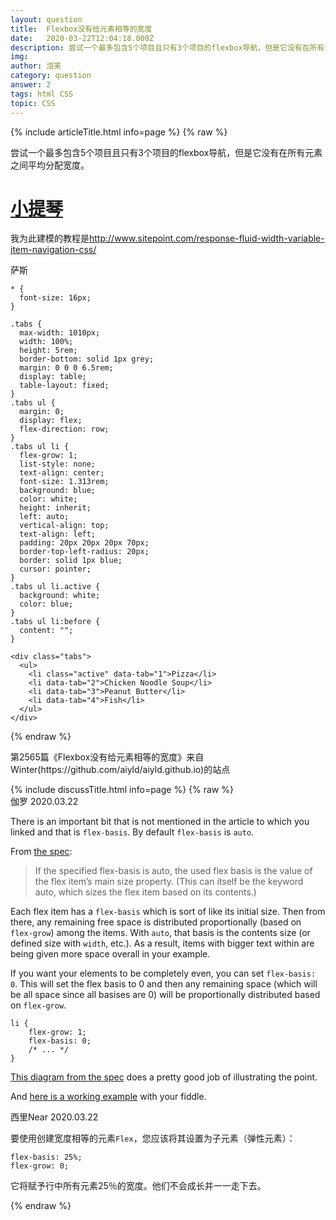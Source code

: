```yaml
---
layout: question
title:  Flexbox没有给元素相等的宽度
date:   2020-03-22T12:04:18.000Z
description: 尝试一个最多包含5个项目且只有3个项目的flexbox导航，但是它没有在所有元素之间平均分配宽度。小提琴我为此建模的教程是http //www.s...
img: 
author: 泡芙
category: question
answer: 2
tags: html CSS
topic: CSS
---
```

<div class="article-root">
  <div class="article">
    {% include articleTitle.html info=page %}
    {% raw %}
    <div class="article-content"><p><font style="vertical-align: inherit;"><font style="vertical-align: inherit;">尝试一个最多包含5个项目且只有3个项目的flexbox导航，但是它没有在所有元素之间平均分配宽度。</font></font></p>

<h1><a href="http://jsfiddle.net/2nY9N/1/" rel="noreferrer"><font style="vertical-align: inherit;"><font style="vertical-align: inherit;">小提琴</font></font></a></h1>

<p><font style="vertical-align: inherit;"><font style="vertical-align: inherit;">我为此建模的教程是</font></font><a href="http://www.sitepoint.com/responsive-fluid-width-variable-item-navigation-css/" rel="noreferrer"><font style="vertical-align: inherit;"><font style="vertical-align: inherit;">http://www.sitepoint.com/response-fluid-width-variable-item-navigation-css/</font></font></a></p>

<p><font style="vertical-align: inherit;"><font style="vertical-align: inherit;">萨斯</font></font></p>

<p></p><div class="snippet" data-lang="js" data-hide="false" data-console="true" data-babel="false">
<div class="snippet-code">
<pre class="snippet-code-css lang-css prettyprint-override"><code>* {<font></font>
  font-size: 16px;<font></font>
}<font></font>
<font></font>
.tabs {<font></font>
  max-width: 1010px;<font></font>
  width: 100%;<font></font>
  height: 5rem;<font></font>
  border-bottom: solid 1px grey;<font></font>
  margin: 0 0 0 6.5rem;<font></font>
  display: table;<font></font>
  table-layout: fixed;<font></font>
}<font></font>
.tabs ul {<font></font>
  margin: 0;<font></font>
  display: flex;<font></font>
  flex-direction: row;<font></font>
}<font></font>
.tabs ul li {<font></font>
  flex-grow: 1;<font></font>
  list-style: none;<font></font>
  text-align: center;<font></font>
  font-size: 1.313rem;<font></font>
  background: blue;<font></font>
  color: white;<font></font>
  height: inherit;<font></font>
  left: auto;<font></font>
  vertical-align: top;<font></font>
  text-align: left;<font></font>
  padding: 20px 20px 20px 70px;<font></font>
  border-top-left-radius: 20px;<font></font>
  border: solid 1px blue;<font></font>
  cursor: pointer;<font></font>
}<font></font>
.tabs ul li.active {<font></font>
  background: white;<font></font>
  color: blue;<font></font>
}<font></font>
.tabs ul li:before {<font></font>
  content: "";<font></font>
}</code></pre>
<pre class="snippet-code-html lang-html prettyprint-override"><code>&lt;div class="tabs"&gt;<font></font>
  &lt;ul&gt;<font></font>
    &lt;li class="active" data-tab="1"&gt;Pizza&lt;/li&gt;<font></font>
    &lt;li data-tab="2"&gt;Chicken Noodle Soup&lt;/li&gt;<font></font>
    &lt;li data-tab="3"&gt;Peanut Butter&lt;/li&gt;<font></font>
    &lt;li data-tab="4"&gt;Fish&lt;/li&gt;<font></font>
  &lt;/ul&gt;<font></font>
&lt;/div&gt;</code></pre>
</div>
</div>
<p></p></div>
    {% endraw %}
  </div>
  <p class="winter_mark">第2565篇《Flexbox没有给元素相等的宽度》来自Winter(https://github.com/aiyld/aiyld.github.io)的站点</p>
  <div class="discuss-wrapper">
    {% include discussTitle.html info=page %}
    {% raw %}
    <div class="discuss-item">
        <div class="discuss-parent">
          <div class="discuss-meta">
            <span class="discuss-user">伽罗</span>
            <span class="discuss-time">2020.03.22</span>
          </div>
          <div class="discuss-comment"><p>There is an important bit that is not mentioned in the article to which you linked and that is <code>flex-basis</code>.  By default <code>flex-basis</code> is <code>auto</code>.  </p>

<p>From <a href="http://www.w3.org/TR/css3-flexbox/#flex-property" rel="noreferrer">the spec</a>:</p>

<blockquote>
  <p>If the specified flex-basis is auto, the used flex basis is the value of the flex item’s main size property. (This can itself be the keyword auto, which sizes the flex item based on its contents.) </p>
</blockquote>

<p>Each flex item has a <code>flex-basis</code> which is sort of like its initial size.  Then from there, any remaining free space is distributed proportionally (based on <code>flex-grow</code>) among the items.  With <code>auto</code>, that basis is the contents size (or defined size with <code>width</code>, etc.).  As a result, items with bigger text within are being given more space overall in your example.</p>

<p>If you want your elements to be completely even, you can set <code>flex-basis: 0</code>.  This will set the flex basis to 0 and then any remaining space (which will be all space since all basises are 0) will be proportionally distributed based on <code>flex-grow</code>.</p>

<pre><code>li {<font></font>
    flex-grow: 1;<font></font>
    flex-basis: 0;<font></font>
    /* ... */<font></font>
}<font></font>
</code></pre>

<p><a href="http://www.w3.org/TR/css3-flexbox/images/rel-vs-abs-flex.svg" rel="noreferrer">This diagram from the spec</a> does a pretty good job of illustrating the point.</p>

<p>And <a href="http://jsfiddle.net/2nY9N/3/" rel="noreferrer">here is a working example</a> with your fiddle.</p></div>
        </div></div><div class="discuss-item">
        <div class="discuss-parent">
          <div class="discuss-meta">
            <span class="discuss-user">西里Near</span>
            <span class="discuss-time">2020.03.22</span>
          </div>
          <div class="discuss-comment"><p><font style="vertical-align: inherit;"><font style="vertical-align: inherit;">要使用创建宽度相等的元素</font></font><code>Flex</code><font style="vertical-align: inherit;"><font style="vertical-align: inherit;">，您应该将其设置为子元素（弹性元素）：</font></font></p>

<pre><code>flex-basis: 25%;<font></font>
flex-grow: 0;<font></font>
</code></pre>

<p><font style="vertical-align: inherit;"><font style="vertical-align: inherit;">它将赋予行中所有元素25％的宽度。</font><font style="vertical-align: inherit;">他们不会成长并一一走下去。</font></font></p></div>
        </div></div>
    {% endraw %}
  </div>
<div>
